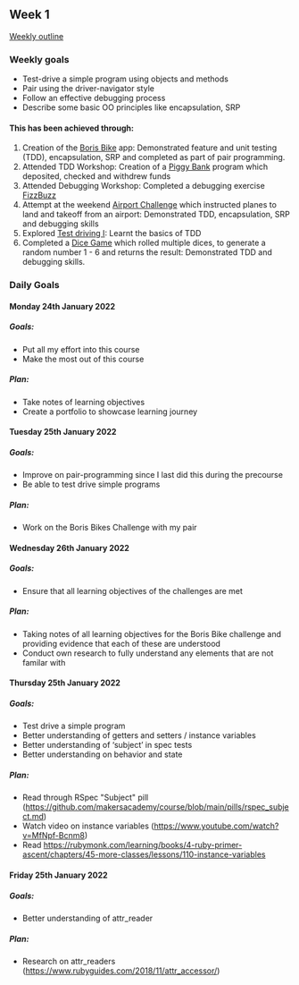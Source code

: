 ## Week 1

[Weekly outline](https://github.com/makersacademy/course/blob/master/week_outlines.md/)

### Weekly goals

* Test-drive a simple program using objects and methods
* Pair using the driver-navigator style
* Follow an effective debugging process
* Describe some basic OO principles like encapsulation, SRP

#### This has been achieved through:

1. Creation of the [Boris Bike](https://github.com/heykathl/boris-bikes2) app: Demonstrated feature and unit testing (TDD), encapsulation, SRP and completed as part of pair programming.
2. Attended TDD Workshop: Creation of a [Piggy Bank](https://github.com/heykathl/piggy_bank) program which deposited, checked and withdrew funds
3. Attended Debugging Workshop: Completed a debugging exercise [FizzBuzz](https://github.com/makersacademy/skills-workshops/tree/main/test_driven_development/debugging_fizzbuzz)
4. Attempt at the weekend [Airport Challenge](https://github.com/heykathl/airport_challenge) which instructed planes to land and takeoff from an airport: Demonstrated TDD, encapsulation, SRP and debugging skills
5. Explored [Test driving I](https://github.com/heykathl/dice-game): Learnt the basics of TDD
6. Completed a [Dice Game](https://github.com/heykathl/dice-game) which rolled multiple dices, to generate a random number 1 - 6 and returns the result: Demonstrated TDD and debugging skills.

### Daily Goals
#### Monday 24th January 2022 
##### Goals:
* Put all my effort into this course
* Make the most out of this course
##### Plan:
* Take notes of learning objectives
* Create a portfolio to showcase learning journey

#### Tuesday 25th January 2022 
##### Goals:
* Improve on pair-programming since I last did this during the precourse
* Be able to test drive simple programs
##### Plan:
* Work on the Boris Bikes Challenge with my pair

#### Wednesday 26th January 2022 
##### Goals:
* Ensure that all learning objectives of the challenges are met
##### Plan:
* Taking notes of all learning objectives for the Boris Bike challenge and providing evidence that each of these are understood
* Conduct own research to fully understand any elements that are not familar with

#### Thursday 25th January 2022 
##### Goals:
* Test drive a simple program 
* Better understanding of getters and setters / instance variables
* Better understanding of ‘subject’ in spec tests
* Better understanding on behavior and state

##### Plan:
* Read through RSpec "Subject" pill (https://github.com/makersacademy/course/blob/main/pills/rspec_subject.md)
* Watch video on instance variables (https://www.youtube.com/watch?v=MfNpf-Bcnm8)
* Read https://rubymonk.com/learning/books/4-ruby-primer-ascent/chapters/45-more-classes/lessons/110-instance-variables

#### Friday 25th January 2022 
##### Goals:
* Better understanding of attr_reader
##### Plan:
* Research on attr_readers (https://www.rubyguides.com/2018/11/attr_accessor/)


